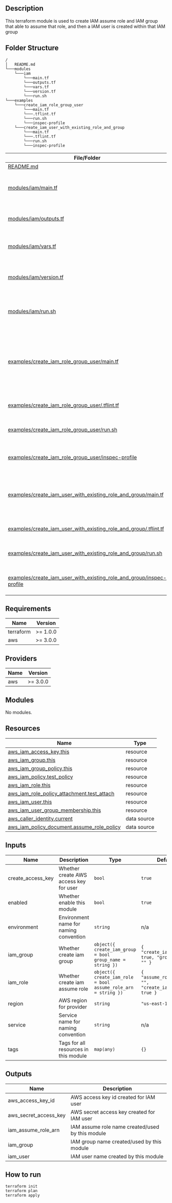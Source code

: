 ## Description

This terraform module is used to create IAM assume role and IAM group that able to assume that role, and then a IAM user is created within that IAM group

## Folder Structure

```
/
│   README.md
└───modules
    └───iam
        └───main.tf
        └───outputs.tf
        └───vars.tf
        └───version.tf
        └───run.sh
└───examples
    └───create_iam_role_group_user
        └───main.tf
        └───.tflint.tf
        └───run.sh
        └───inspec-profile
    └───create_iam_user_with_existing_role_and_group
        └───main.tf
        └───.tflint.tf
        └───run.sh
        └───inspec-profile
```

| File/Folder | Usage |
| ------ | ------ |
| [README.md](./README.md) | This file |
| [modules/iam/main.tf](./modules/iam/main.tf) | Main code for the Terraform module |
| [modules/iam/outputs.tf](./modules/iam/outputs.tf) | Outputs for the Terraform module |
| [modules/iam/vars.tf](./modules/iam/vars.tf) | Inputs for the Terraform module |
| [modules/iam/version.tf](./modules/iam/version.tf) | Version definition for the Terraform module |
| [modules/iam/run.sh](./modules/iam/run.sh) | Bash script to rewrite terraform format |
| [examples/create_iam_role_group_user/main.tf](./examples/create_iam_role_group_user/main.tf) | Example file that create IAM assume role, group and user with the module |
| [examples/create_iam_role_group_user/.tflint.tf](./examples/create_iam_role_group_user/.tflint.tf) | Config file for tflint |
| [examples/create_iam_role_group_user/run.sh](./examples/create_iam_role_group_user/run.sh) | Bash script to run the terraform |
| [examples/create_iam_role_group_user/inspec-profile](./examples/create_iam_role_group_user/inspec-profile) | inspec profile for terraform test |
| [examples/create_iam_user_with_existing_role_and_group/main.tf](./examples/create_iam_user_with_existing_role_and_group/main.tf) | Example file that only create IAM user with the module |
| [examples/create_iam_user_with_existing_role_and_group/.tflint.tf](./examples/create_iam_user_with_existing_role_and_group/.tflint.tf) | Config file for tflint |
| [examples/create_iam_user_with_existing_role_and_group/run.sh](./examples/create_iam_user_with_existing_role_and_group/run.sh) | Bash script to run the terraform |
| [examples/create_iam_user_with_existing_role_and_group/inspec-profile](./examples/create_iam_user_with_existing_role_and_group/inspec-profile) | inspec profile for terraform test |

## Requirements

| Name | Version |
|------|---------|
| terraform | >= 1.0.0 |
| aws | >= 3.0.0 |

## Providers

| Name | Version |
|------|---------|
| aws | >= 3.0.0 |

## Modules

No modules.

## Resources

| Name | Type |
|------|------|
| [aws_iam_access_key.this](https://registry.terraform.io/providers/hashicorp/aws/latest/docs/resources/iam_access_key) | resource |
| [aws_iam_group.this](https://registry.terraform.io/providers/hashicorp/aws/latest/docs/resources/iam_group) | resource |
| [aws_iam_group_policy.this](https://registry.terraform.io/providers/hashicorp/aws/latest/docs/resources/iam_group_policy) | resource |
| [aws_iam_policy.test_policy](https://registry.terraform.io/providers/hashicorp/aws/latest/docs/resources/iam_policy) | resource |
| [aws_iam_role.this](https://registry.terraform.io/providers/hashicorp/aws/latest/docs/resources/iam_role) | resource |
| [aws_iam_role_policy_attachment.test_attach](https://registry.terraform.io/providers/hashicorp/aws/latest/docs/resources/iam_role_policy_attachment) | resource |
| [aws_iam_user.this](https://registry.terraform.io/providers/hashicorp/aws/latest/docs/resources/iam_user) | resource |
| [aws_iam_user_group_membership.this](https://registry.terraform.io/providers/hashicorp/aws/latest/docs/resources/iam_user_group_membership) | resource |
| [aws_caller_identity.current](https://registry.terraform.io/providers/hashicorp/aws/latest/docs/data-sources/caller_identity) | data source |
| [aws_iam_policy_document.assume_role_policy](https://registry.terraform.io/providers/hashicorp/aws/latest/docs/data-sources/iam_policy_document) | data source |

## Inputs

| Name | Description | Type | Default | Required |
|------|-------------|------|---------|:--------:|
| create\_access\_key | Whether create AWS access key for user | `bool` | `true` | no |
| enabled | Whether enable this module | `bool` | `true` | no |
| environment | Environment name for naming convention | `string` | n/a | yes |
| iam\_group | Whether create iam group | ```object({ create_iam_group = bool group_name = string })``` | ```{ "create_iam_group": true, "group_name": "" }``` | no |
| iam\_role | Whether create iam assume role | ```object({ create_iam_role = bool assume_role_arn = string })``` | ```{ "assume_role_arn": "", "create_iam_role": true }``` | no |
| region | AWS region for provider | `string` | `"us-east-1"` | no |
| service | Service name for naming convention | `string` | n/a | yes |
| tags | Tags for all resources in this module | `map(any)` | `{}` | no |

## Outputs

| Name | Description |
|------|-------------|
| aws\_access\_key\_id | AWS access key id created for IAM user |
| aws\_secret\_access\_key | AWS secret access key created for IAM user |
| iam\_assume\_role\_arn | IAM assume role name created/used by this module |
| iam\_group | IAM group name created/used by this module |
| iam\_user | IAM user name created by this module |

## How to run

```
terraform init
terraform plan
terraform apply
```
